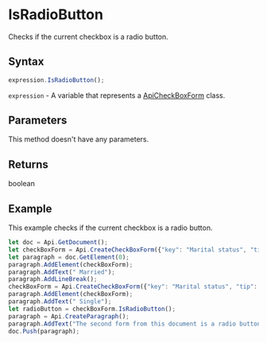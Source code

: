 # IsRadioButton

Checks if the current checkbox is a radio button.

## Syntax

```javascript
expression.IsRadioButton();
```

`expression` - A variable that represents a [ApiCheckBoxForm](../ApiCheckBoxForm.md) class.

## Parameters

This method doesn't have any parameters.

## Returns

boolean

## Example

This example checks if the current checkbox is a radio button.

```javascript editor-
let doc = Api.GetDocument();
let checkBoxForm = Api.CreateCheckBoxForm({"key": "Marital status", "tip": "Specify your marital status", "required": true, "placeholder": "Marital status", "radio": true});
let paragraph = doc.GetElement(0);
paragraph.AddElement(checkBoxForm);
paragraph.AddText(" Married");
paragraph.AddLineBreak();
checkBoxForm = Api.CreateCheckBoxForm({"key": "Marital status", "tip": "Specify your marital status", "required": true, "placeholder": "Marital status", "radio": true});
paragraph.AddElement(checkBoxForm);
paragraph.AddText(" Single");
let radioButton = checkBoxForm.IsRadioButton();
paragraph = Api.CreateParagraph();
paragraph.AddText("The second form from this document is a radio button: " + radioButton);
doc.Push(paragraph);
```
